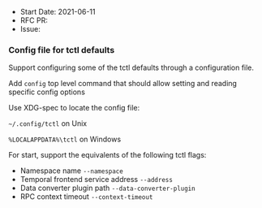 - Start Date: 2021-06-11
- RFC PR:
- Issue:

### Config file for tctl defaults
Support configuring some of the tctl defaults through a configuration file. 

Add `config` top level command that should allow setting and reading specific config options

 Use XDG-spec to locate the config file:
 
 `~/.config/tctl` on Unix
 
 `%LOCALAPPDATA%\tctl` on Windows

For start, support the equivalents of the following tctl flags:
 - Namespace name `--namespace`
 - Temporal frontend service address `--address`
 - Data converter plugin path `--data-converter-plugin`
 - RPC context timeout `--context-timeout`
